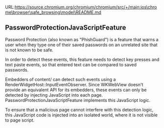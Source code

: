URL:https://source.chromium.org/chromium/chromium/src/+/main:ios\chrome\browser\safe_browsing\model\README.md
## PasswordProtectionJavaScriptFeature

Password Protection (also known as "PhishGuard") is a feature that warns a user
when they type one of their saved passwords on an unrelated site that is not
known to be safe.

In order to detect these events, this feature needs to detect key presses and
text paste events, so that entered text can be compared to saved passwords.

Embedders of content/ can detect such events using a
RenderWidgetHost::InputEventObserver. Since WKWebView doesn't provide an
equivalent API for its embedders, these events can only be detected by
injecting JavaScript into each page. PasswordProtectionJavaScriptFeature
implements this JavaScript logic.

To ensure that a malicious page cannot interfere with this detection logic,
this JavaScript code is injected into an isolated world, where it is not
visible to page script.
